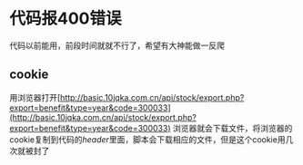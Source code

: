 # 代码报400错误
代码以前能用，前段时间就就不行了，希望有大神能做一反爬
## cookie
用浏览器打开[http://basic.10jqka.com.cn/api/stock/export.php?export=benefit&type=year&code=300033](http://basic.10jqka.com.cn/api/stock/export.php?export=benefit&type=year&code=300033)
浏览器就会下载文件，将浏览器的cookie复制到代码的*header*里面，脚本会下载相应的文件，但是这个cookie用几次就被封了
